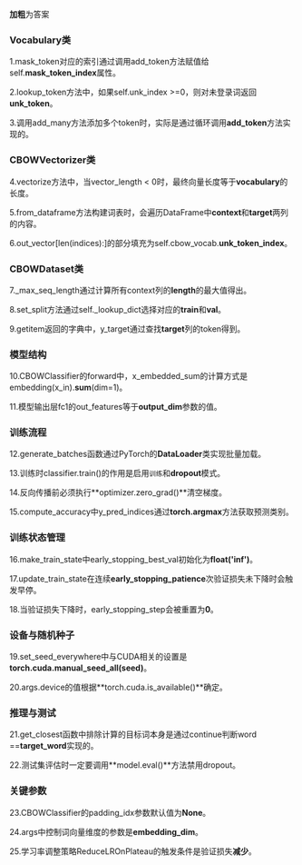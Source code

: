 **加粗**为答案

### **Vocabulary类**

1.mask_token对应的索引通过调用add_token方法赋值给self.**mask_token_index**属性。

2.lookup_token方法中，如果self.unk_index >=0，则对未登录词返回**unk_token**。

3.调用add_many方法添加多个token时，实际是通过循环调用**add_token**方法实现的。

### CBOWVectorizer类

4.vectorize方法中，当vector_length < 0时，最终向量长度等于**vocabulary**的长度。

5.from_dataframe方法构建词表时，会遍历DataFrame中**context**和**target**两列的内容。

6.out_vector[len(indices):]的部分填充为self.cbow_vocab.**unk_token_index**。

### **CBOWDataset类**

7._max_seq_length通过计算所有context列的**length**的最大值得出。

8.set_split方法通过self._lookup_dict选择对应的**train**和**val**。

9.getitem返回的字典中，y_target通过查找**target**列的token得到。

### **模型结构**

10.CBOWClassifier的forward中，x_embedded_sum的计算方式是embedding(x_in).**sum**(dim=1)。

11.模型输出层fc1的out_features等于**output_dim**参数的值。

### **训练流程**

12.generate_batches函数通过PyTorch的**DataLoader**类实现批量加载。

13.训练时classifier.train()的作用是启用`训练`和**dropout**模式。

14.反向传播前必须执行**optimizer.zero_grad()**清空梯度。

15.compute_accuracy中y_pred_indices通过**torch.argmax**方法获取预测类别。

### **训练状态管理**

16.make_train_state中early_stopping_best_val初始化为**float('inf')**。

17.update_train_state在连续**early_stopping_patience**次验证损失未下降时会触发早停。

18.当验证损失下降时，early_stopping_step会被重置为**0**。

### **设备与随机种子**

19.set_seed_everywhere中与CUDA相关的设置是**torch.cuda.manual_seed_all(seed)**。

20.args.device的值根据**torch.cuda.is_available()**确定。

### **推理与测试**

21.get_closest函数中排除计算的目标词本身是通过continue判断word ==**target_word**实现的。

22.测试集评估时一定要调用**model.eval()**方法禁用dropout。

### **关键参数**

23.CBOWClassifier的padding_idx参数默认值为**None**。

24.args中控制词向量维度的参数是**embedding_dim**。

25.学习率调整策略ReduceLROnPlateau的触发条件是验证损失**减少**。

